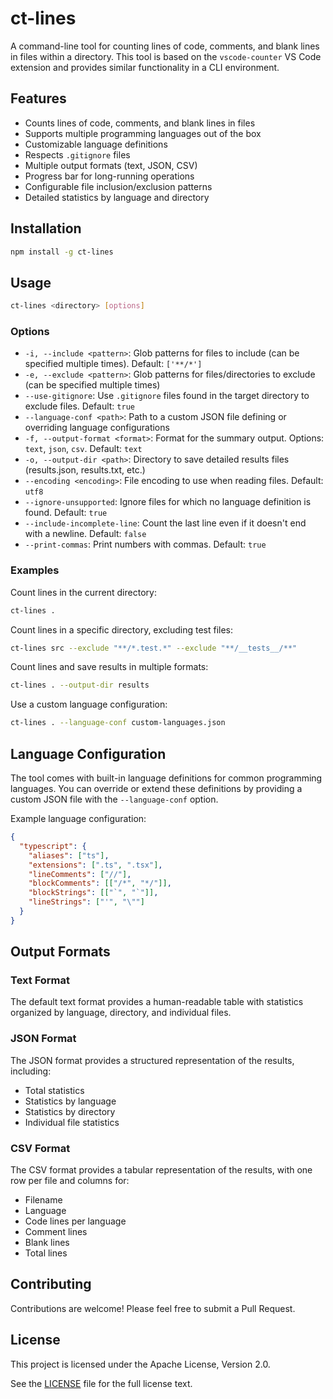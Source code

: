 # ct-lines

A command-line tool for counting lines of code, comments, and blank lines in files within a directory. This tool is based on the `vscode-counter` VS Code extension and provides similar functionality in a CLI environment.

## Features

- Counts lines of code, comments, and blank lines in files
- Supports multiple programming languages out of the box
- Customizable language definitions
- Respects `.gitignore` files
- Multiple output formats (text, JSON, CSV)
- Progress bar for long-running operations
- Configurable file inclusion/exclusion patterns
- Detailed statistics by language and directory

## Installation

```bash
npm install -g ct-lines
```

## Usage

```bash
ct-lines <directory> [options]
```

### Options

- `-i, --include <pattern>`: Glob patterns for files to include (can be specified multiple times). Default: `['**/*']`
- `-e, --exclude <pattern>`: Glob patterns for files/directories to exclude (can be specified multiple times)
- `--use-gitignore`: Use `.gitignore` files found in the target directory to exclude files. Default: `true`
- `--language-conf <path>`: Path to a custom JSON file defining or overriding language configurations
- `-f, --output-format <format>`: Format for the summary output. Options: `text`, `json`, `csv`. Default: `text`
- `-o, --output-dir <path>`: Directory to save detailed results files (results.json, results.txt, etc.)
- `--encoding <encoding>`: File encoding to use when reading files. Default: `utf8`
- `--ignore-unsupported`: Ignore files for which no language definition is found. Default: `true`
- `--include-incomplete-line`: Count the last line even if it doesn't end with a newline. Default: `false`
- `--print-commas`: Print numbers with commas. Default: `true`

### Examples

Count lines in the current directory:
```bash
ct-lines .
```

Count lines in a specific directory, excluding test files:
```bash
ct-lines src --exclude "**/*.test.*" --exclude "**/__tests__/**"
```

Count lines and save results in multiple formats:
```bash
ct-lines . --output-dir results
```

Use a custom language configuration:
```bash
ct-lines . --language-conf custom-languages.json
```

## Language Configuration

The tool comes with built-in language definitions for common programming languages. You can override or extend these definitions by providing a custom JSON file with the `--language-conf` option.

Example language configuration:
```json
{
  "typescript": {
    "aliases": ["ts"],
    "extensions": [".ts", ".tsx"],
    "lineComments": ["//"],
    "blockComments": [["/*", "*/"]],
    "blockStrings": [["`", "`"]],
    "lineStrings": ["'", "\""]
  }
}
```

## Output Formats

### Text Format
The default text format provides a human-readable table with statistics organized by language, directory, and individual files.

### JSON Format
The JSON format provides a structured representation of the results, including:
- Total statistics
- Statistics by language
- Statistics by directory
- Individual file statistics

### CSV Format
The CSV format provides a tabular representation of the results, with one row per file and columns for:
- Filename
- Language
- Code lines per language
- Comment lines
- Blank lines
- Total lines

## Contributing

Contributions are welcome! Please feel free to submit a Pull Request.

## License

This project is licensed under the Apache License, Version 2.0.

See the [LICENSE](LICENSE) file for the full license text. 